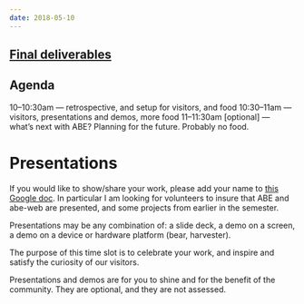 ```yaml
---
date: 2018-05-10
---
```


## [Final deliverables](https://docs.google.com/document/d/e/2PACX-1vSKq4xW2AZ2JGRycM_wiK2re6ODed2skPJVSJTnF7xHkBgMtHrYSorDms5bmxuxNbiXlbnxYdeJjJLb/pub)

## Agenda

 10–10:30am — retrospective, and setup for visitors, and food
 10:30–11am — visitors, presentations and demos, more food
 11–11:30am [optional] — what’s next with ABE? Planning for the future. Probably no food.

# Presentations

 If you would like to show/share your work, please add your name to [this Google
 doc](https://docs.google.com/document/d/1vzt3hDrrgXKZwFW706OC1aF3j0KNH-3WUb16eyK4cfs/edit).
 In particular I am looking for volunteers to insure that ABE and abe-web are
 presented, and some projects from earlier in the semester.

 Presentations may be any combination of: a slide deck, a demo on a screen, a
 demo on a device or hardware platform (bear, harvester).

 The purpose of this time slot is to celebrate your work, and inspire and
 satisfy the curiosity of our visitors.

 Presentations and demos are for you to shine and for the benefit of the
 community. They are optional, and they are not assessed.
